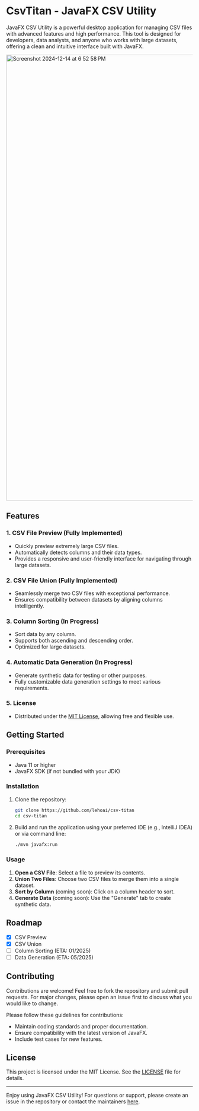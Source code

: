 # CsvTitan - JavaFX CSV Utility

JavaFX CSV Utility is a powerful desktop application for managing CSV files with advanced features and high performance. This tool is designed for developers, data analysts, and anyone who works with large datasets, offering a clean and intuitive interface built with JavaFX.


<img width="1200" alt="Screenshot 2024-12-14 at 6 52 58 PM" src="https://github.com/user-attachments/assets/1a003332-72b3-4b61-9f9c-5deb39053d3c" />


## Features

### 1. CSV File Preview (Fully Implemented)

- Quickly preview extremely large CSV files.
- Automatically detects columns and their data types.
- Provides a responsive and user-friendly interface for navigating through large datasets.

### 2. CSV File Union (Fully Implemented)

- Seamlessly merge two CSV files with exceptional performance.
- Ensures compatibility between datasets by aligning columns intelligently.

### 3. Column Sorting (In Progress)

- Sort data by any column.
- Supports both ascending and descending order.
- Optimized for large datasets.

### 4. Automatic Data Generation (In Progress)

- Generate synthetic data for testing or other purposes.
- Fully customizable data generation settings to meet various requirements.

### 5. License

- Distributed under the [MIT License](https://opensource.org/licenses/MIT), allowing free and flexible use.

## Getting Started

### Prerequisites

- Java 11 or higher
- JavaFX SDK (if not bundled with your JDK)

### Installation

1. Clone the repository:
   ```bash
   git clone https://github.com/lehoai/csv-titan
   cd csv-titan
   ```
2. Build and run the application using your preferred IDE (e.g., IntelliJ IDEA) or via command line:
   ```bash
   ./mvn javafx:run
   ```

### Usage

1. **Open a CSV File**: Select a file to preview its contents.
2. **Union Two Files**: Choose two CSV files to merge them into a single dataset.
3. **Sort by Column** (coming soon): Click on a column header to sort.
4. **Generate Data** (coming soon): Use the "Generate" tab to create synthetic data.

## Roadmap

- [x] CSV Preview
- [x] CSV Union
- [ ] Column Sorting (ETA: 01/2025)
- [ ] Data Generation (ETA: 05/2025)

## Contributing

Contributions are welcome! Feel free to fork the repository and submit pull requests. For major changes, please open an issue first to discuss what you would like to change.

Please follow these guidelines for contributions:

- Maintain coding standards and proper documentation.
- Ensure compatibility with the latest version of JavaFX.
- Include test cases for new features.

## License

This project is licensed under the MIT License. See the [LICENSE](LICENSE) file for details.

---

Enjoy using JavaFX CSV Utility! For questions or support, please create an issue in the repository or contact the maintainers [here](https://github.com/lehoai/csv-titan/issues).
